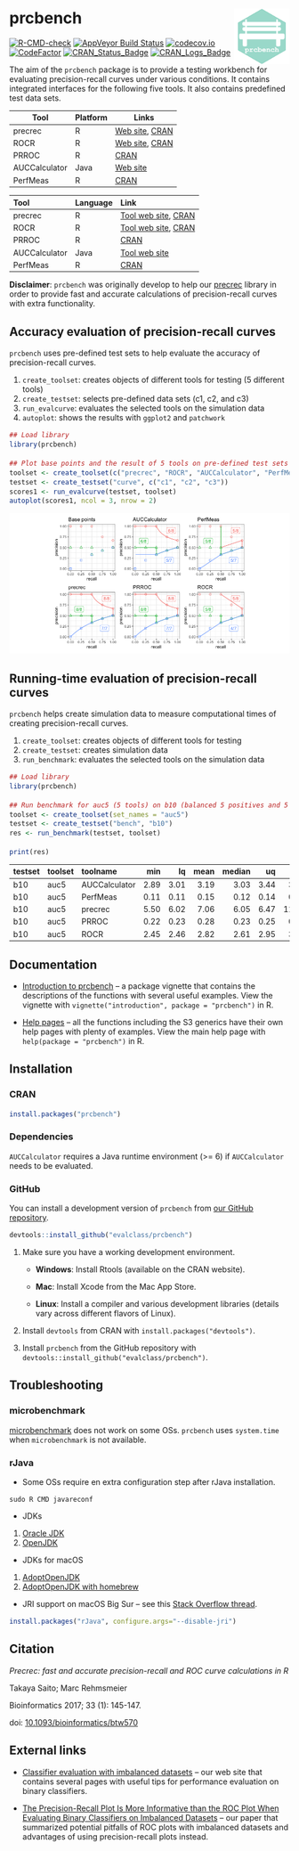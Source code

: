 
# prcbench <img src="man/figures/logo.png" align="right" alt="" width="100" />

[![R-CMD-check](https://github.com/evalclass/prcbench/actions/workflows/R-CMD-check.yaml/badge.svg)](https://github.com/evalclass/prcbench/actions/workflows/R-CMD-check.yaml)
[![AppVeyor Build
Status](https://ci.appveyor.com/api/projects/status/github/evalclass/prcbench?branch=main&svg=true)](https://ci.appveyor.com/project/takayasaito/prcbench/)
[![codecov.io](https://codecov.io/github/evalclass/prcbench/coverage.svg?branch=main)](https://codecov.io/github/evalclass/prcbench?branch=main)
[![CodeFactor](https://www.codefactor.io/repository/github/evalclass/prcbench/badge)](https://www.codefactor.io/repository/github/evalclass/prcbench/)
[![CRAN_Status_Badge](https://www.r-pkg.org/badges/version-ago/prcbench)](https://cran.r-project.org/package=prcbench)
[![CRAN_Logs_Badge](https://cranlogs.r-pkg.org/badges/grand-total/prcbench)](https://cran.r-project.org/package=prcbench)

The aim of the `prcbench` package is to provide a testing workbench for
evaluating precision-recall curves under various conditions. It contains
integrated interfaces for the following five tools. It also contains
predefined test data sets.

| Tool          | Platform | Links                                                                                                |
|---------------|----------|------------------------------------------------------------------------------------------------------|
| precrec       | R        | [Web site](https://evalclass.github.io/precrec/), [CRAN](https://cran.r-project.org/package=precrec) |
| ROCR          | R        | [Web site](https://ipa-tys.github.io/ROCR/), [CRAN](https://cran.r-project.org/package=ROCR)         |
| PRROC         | R        | [CRAN](https://cran.r-project.org/package=PRROC)                                                     |
| AUCCalculator | Java     | [Web site](http://mark.goadrich.com/programs/AUC/)                                                   |
| PerfMeas      | R        | [CRAN](https://cran.r-project.org/package=PerfMeas)                                                  |

| Tool          | Language | Link                                                                                                      |
|:--------------|:---------|:----------------------------------------------------------------------------------------------------------|
| precrec       | R        | [Tool web site](https://evalclass.github.io/precrec/), [CRAN](https://cran.r-project.org/package=precrec) |
| ROCR          | R        | [Tool web site](https://ipa-tys.github.io/ROCR/), [CRAN](https://cran.r-project.org/package=ROCR)         |
| PRROC         | R        | [CRAN](https://cran.r-project.org/package=PRROC)                                                          |
| AUCCalculator | Java     | [Tool web site](http://mark.goadrich.com/programs/AUC/)                                                   |
| PerfMeas      | R        | [CRAN](https://cran.r-project.org/package=PerfMeas)                                                       |

**Disclaimer**: `prcbench` was originally develop to help our
[precrec](https://CRAN.R-project.org/package=precrec) library in order
to provide fast and accurate calculations of precision-recall curves
with extra functionality.

## Accuracy evaluation of precision-recall curves

`prcbench` uses pre-defined test sets to help evaluate the accuracy of
precision-recall curves.

1.  `create_toolset`: creates objects of different tools for testing (5
    different tools)
2.  `create_testset`: selects pre-defined data sets (c1, c2, and c3)
3.  `run_evalcurve`: evaluates the selected tools on the simulation data
4.  `autoplot`: shows the results with `ggplot2` and `patchwork`

``` r
## Load library
library(prcbench)

## Plot base points and the result of 5 tools on pre-defined test sets (c1, c2, and c3)
toolset <- create_toolset(c("precrec", "ROCR", "AUCCalculator", "PerfMeas", "PRROC"))
testset <- create_testset("curve", c("c1", "c2", "c3"))
scores1 <- run_evalcurve(testset, toolset)
autoplot(scores1, ncol = 3, nrow = 2)
```

![](README_files/figure-gfm/fig1-1.png)<!-- -->

## Running-time evaluation of precision-recall curves

`prcbench` helps create simulation data to measure computational times
of creating precision-recall curves.

1.  `create_toolset`: creates objects of different tools for testing
2.  `create_testset`: creates simulation data
3.  `run_benchmark`: evaluates the selected tools on the simulation data

``` r
## Load library
library(prcbench)

## Run benchmark for auc5 (5 tools) on b10 (balanced 5 positives and 5 negatives)
toolset <- create_toolset(set_names = "auc5")
testset <- create_testset("bench", "b10")
res <- run_benchmark(testset, toolset)

print(res)
```

| testset | toolset | toolname      |  min |   lq | mean | median |   uq |   max | neval |
|:--------|:--------|:--------------|-----:|-----:|-----:|-------:|-----:|------:|------:|
| b10     | auc5    | AUCCalculator | 2.89 | 3.01 | 3.19 |   3.03 | 3.44 |  3.56 |     5 |
| b10     | auc5    | PerfMeas      | 0.11 | 0.11 | 0.15 |   0.12 | 0.14 |  0.27 |     5 |
| b10     | auc5    | precrec       | 5.50 | 6.02 | 7.06 |   6.05 | 6.47 | 11.26 |     5 |
| b10     | auc5    | PRROC         | 0.22 | 0.23 | 0.28 |   0.23 | 0.25 |  0.45 |     5 |
| b10     | auc5    | ROCR          | 2.45 | 2.46 | 2.82 |   2.61 | 2.95 |  3.62 |     5 |

## Documentation

-   [Introduction to
    prcbench](https://evalclass.github.io/prcbench/articles/introduction.html)
    – a package vignette that contains the descriptions of the functions
    with several useful examples. View the vignette with
    `vignette("introduction", package = "prcbench")` in R.

-   [Help pages](https://evalclass.github.io/prcbench/reference/) – all
    the functions including the S3 generics have their own help pages
    with plenty of examples. View the main help page with
    `help(package = "prcbench")` in R.

## Installation

### CRAN

``` r
install.packages("prcbench")
```

### Dependencies

`AUCCalculator` requires a Java runtime environment (\>= 6) if
`AUCCalculator` needs to be evaluated.

### GitHub

You can install a development version of `prcbench` from [our GitHub
repository](https://github.com/evalclass/prcbench).

``` r
devtools::install_github("evalclass/prcbench")
```

1.  Make sure you have a working development environment.

    -   **Windows**: Install Rtools (available on the CRAN website).

    -   **Mac**: Install Xcode from the Mac App Store.

    -   **Linux**: Install a compiler and various development libraries
        (details vary across different flavors of Linux).

2.  Install `devtools` from CRAN with `install.packages("devtools")`.

3.  Install `prcbench` from the GitHub repository with
    `devtools::install_github("evalclass/prcbench")`.

## Troubleshooting

### microbenchmark

[microbenchmark](https://cran.r-project.org/package=microbenchmark) does
not work on some OSs. `prcbench` uses `system.time` when
`microbenchmark` is not available.

### rJava

-   Some OSs require en extra configuration step after rJava
    installation.

<!-- -->

    sudo R CMD javareconf

-   JDKs

1.  [Oracle JDK](https://www.oracle.com/java/)
2.  [OpenJDK](https://openjdk.org/)

-   JDKs for macOS

1.  [AdoptOpenJDK](https://adoptopenjdk.net/)
2.  [AdoptOpenJDK with homebrew](https://formulae.brew.sh/cask/temurin)

-   JRI support on macOS Big Sur – see this [Stack Overflow
    thread](https://stackoverflow.com/questions/65278552/cannot-install-rjava-on-big-sur).

``` r
install.packages("rJava", configure.args="--disable-jri")
```

## Citation

*Precrec: fast and accurate precision-recall and ROC curve calculations
in R*

Takaya Saito; Marc Rehmsmeier

Bioinformatics 2017; 33 (1): 145-147.

doi:
[10.1093/bioinformatics/btw570](https://doi.org/10.1093/bioinformatics/btw570)

## External links

-   [Classifier evaluation with imbalanced
    datasets](https://classeval.wordpress.com/) – our web site that
    contains several pages with useful tips for performance evaluation
    on binary classifiers.

-   [The Precision-Recall Plot Is More Informative than the ROC Plot
    When Evaluating Binary Classifiers on Imbalanced
    Datasets](https://journals.plos.org/plosone/article?id=10.1371/journal.pone.0118432)
    – our paper that summarized potential pitfalls of ROC plots with
    imbalanced datasets and advantages of using precision-recall plots
    instead.
